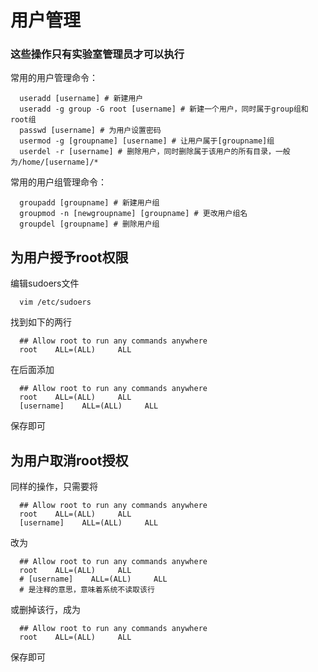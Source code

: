 # 用户管理
### 这些操作只有实验室管理员才可以执行

常用的用户管理命令：
```
  useradd [username] # 新建用户
  useradd -g group -G root [username] # 新建一个用户，同时属于group组和root组
  passwd [username] # 为用户设置密码
  usermod -g [groupname] [username] # 让用户属于[groupname]组
  userdel -r [username] # 删除用户，同时删除属于该用户的所有目录，一般为/home/[username]/*
```

常用的用户组管理命令：
```
  groupadd [groupname] # 新建用户组
  groupmod -n [newgroupname] [groupname] # 更改用户组名
  groupdel [groupname] # 删除用户组
```

## 为用户授予root权限  
编辑sudoers文件
```
  vim /etc/sudoers
```
找到如下的两行  
```
  ## Allow root to run any commands anywhere  
  root    ALL=(ALL)     ALL  
```
在后面添加  
```
  ## Allow root to run any commands anywhere  
  root    ALL=(ALL)     ALL  
  [username]    ALL=(ALL)     ALL  
```
保存即可  
## 为用户取消root授权  
同样的操作，只需要将  
```
  ## Allow root to run any commands anywhere  
  root    ALL=(ALL)     ALL  
  [username]    ALL=(ALL)     ALL  
```
改为  
```
  ## Allow root to run any commands anywhere  
  root    ALL=(ALL)     ALL  
  # [username]    ALL=(ALL)     ALL  
  # 是注释的意思，意味着系统不读取该行
```
或删掉该行，成为  
```
  ## Allow root to run any commands anywhere  
  root    ALL=(ALL)     ALL   
```
保存即可  
